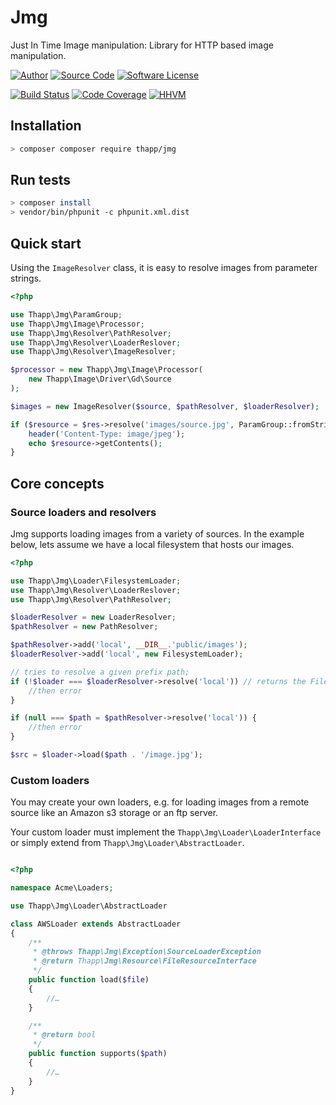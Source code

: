 # Jmg

Just In Time Image manipulation: Library for HTTP based image manipulation.

[![Author](http://img.shields.io/badge/author-iwyg-blue.svg?style=flat-square)](https://github.com/iwyg)
[![Source Code](http://img.shields.io/badge/source-lucid/signal-blue.svg?style=flat-square)](https://github.com/iwyg/jmg/tree/develop)
[![Software License](https://img.shields.io/badge/license-MIT-brightgreen.svg?style=flat-square)](https://github.com/iwyg/jmg/blob/develop/LICENSE.md)

[![Build Status](https://img.shields.io/travis/iwyg/jmg/develop.svg?style=flat-square)](https://travis-ci.org/iwyg/jmg)
[![Code Coverage](https://img.shields.io/coveralls/iwyg/jmg/develop.svg?style=flat-square)](https://coveralls.io/r/iwyg/jmg)
[![HHVM](https://img.shields.io/hhvm/thapp/jmg/dev-develop.svg?style=flat-square)](http://hhvm.h4cc.de/package/thapp/jmg)

## Installation

```bash
> composer composer require thapp/jmg
```

## Run tests

```bash
> composer install
> vendor/bin/phpunit -c phpunit.xml.dist
```

## Quick start

Using the `ImageResolver` class, it is easy to resolve images from parameter strings.

```php
<?php

use Thapp\Jmg\ParamGroup;
use Thapp\Jmg\Image\Processor;
use Thapp\Jmg\Resolver\PathResolver;
use Thapp\Jmg\Resolver\LoaderReslover;
use Thapp\Jmg\Resolver\ImageResolver;

$processor = new Thapp\Jmg\Image\Processor(
	new Thapp\Image\Driver\Gd\Source
);

$images = new ImageResolver($source, $pathResolver, $loaderResolver);

if ($resource = $res->resolve('images/source.jpg', ParamGroup::fromString('2/400/400/5'))) {
    header('Content-Type: image/jpeg');
    echo $resource->getContents();
}

```

## Core concepts

### Source loaders and resolvers

Jmg supports loading images from a variety of sources. In the example below,
lets assume we have a local filesystem that hosts our images.

```php
<?php

use Thapp\Jmg\Loader\FilesystemLoader;
use Thapp\Jmg\Resolver\LoaderReslover;
use Thapp\Jmg\Resolver\PathResolver;

$loaderResolver = new LoaderResolver;
$pathResolver = new PathResolver;

$pathResolver->add('local', __DIR__.'public/images');
$loaderResolver->add('local', new FilesystemLoader);

// tries to resolve a given prefix path;
if (!$loader === $loaderResolver->resolve('local')) // returns the FilesystemLoader {
    //then error
}

if (null === $path = $pathResolver->resolve('local')) {
    //then error
}

$src = $loader->load($path . '/image.jpg');


```

### Custom loaders

You may create your own loaders, e.g. for loading images from a remote source like an Amazon s3 storage or an ftp server.

Your custom loader must implement the `Thapp\Jmg\Loader\LoaderInterface` or simply extend from `Thapp\Jmg\Loader\AbstractLoader`.

```php

<?php

namespace Acme\Loaders;

use Thapp\Jmg\Loader\AbstractLoader

class AWSLoader extends AbstractLoader
{
	/**
	 * @throws Thapp\Jmg\Exception\SourceLoaderException
     * @return Thapp\Jmg\Resource\FileResourceInterface
	 */
    public function load($file)
    {
        //…
    }

	/**
	 * @return bool
	 */
    public function supports($path)
    {
        //…
    }
}

```
